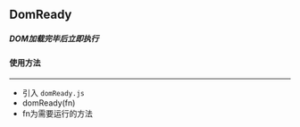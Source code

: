 ## DomReady  
##### DOM加载完毕后立即执行

#### 使用方法  
***

* 引入 `domReady.js`  
* domReady(fn)  
* fn为需要运行的方法